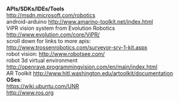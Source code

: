 **APIs/SDKs/IDEs/Tools**<br>
<a href='http://msdn.microsoft.com/robotics'>http://msdn.microsoft.com/robotics</a><br>
android-arduino <a href='http://www.amarino-toolkit.net/index.html'>http://www.amarino-toolkit.net/index.html</a><br>
ViPR vision system from Evolution Robotics <a href='http://www.evolution.com/core/ViPR/'>http://www.evolution.com/core/ViPR/</a><br>
scroll down for links to more apis: <a href='http://www.trossenrobotics.com/surveyor-srv-1-kit.aspx'>http://www.trossenrobotics.com/surveyor-srv-1-kit.aspx</a><br>
robot vision: <a href='http://www.robotsee.com/'>http://www.robotsee.com/</a><br>
robot 3d virtual environment <a href='http://openrave.programmingvision.com/en/main/index.html'>http://openrave.programmingvision.com/en/main/index.html</a> <br />
AR Toolkit <a href='http://www.hitl.washington.edu/artoolkit/documentation'>http://www.hitl.washington.edu/artoolkit/documentation</a>
<br>
<b>OSes</b>:<br>
<a href='https://wiki.ubuntu.com/UNR'>https://wiki.ubuntu.com/UNR</a><br>
<a href='http://www.ros.org'>http://www.ros.org</a><br>
<br>